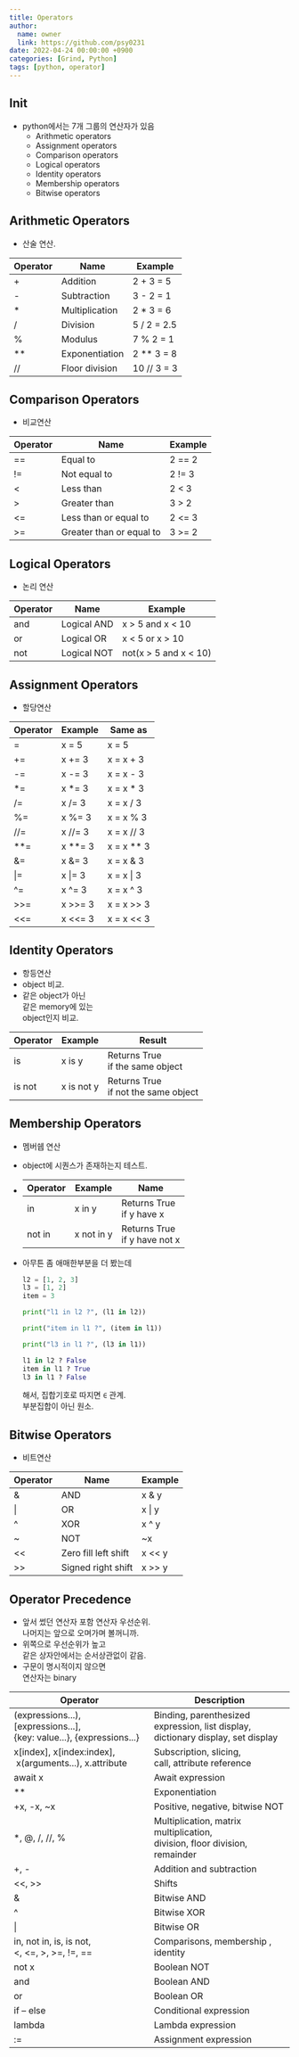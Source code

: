 ```yaml
---
title: Operators
author:
  name: owner
  link: https://github.com/psy0231
date: 2022-04-24 00:00:00 +0900
categories: [Grind, Python]
tags: [python, operator]
---
```

## Init

- python에서는 7개 그룹의 연산자가 있음
  - Arithmetic operators
  - Assignment operators
  - Comparison operators
  - Logical operators
  - Identity operators
  - Membership operators
  - Bitwise operators

## Arithmetic Operators

- 산술 연산.

| Operator | Name | Example |
| --- | --- | --- |
| + | Addition | 2 + 3 = 5 |
| - | Subtraction | 3 - 2 = 1 |
| * | Multiplication | 2 * 3 = 6 |
| / | Division | 5 / 2 = 2.5 |
| % | Modulus | 7 % 2 = 1 |
| ** | Exponentiation | 2 ** 3 = 8 |
| // | Floor division | 10 // 3 = 3 |

## Comparison Operators

- 비교연산

| Operator | Name | Example |
| --- | --- | --- |
| == | Equal to | 2 == 2 |
| != | Not equal to | 2 != 3 |
| < | Less than | 2 < 3 |
| > | Greater than | 3 > 2 |
| <= | Less than or equal to | 2 <= 3 |
| >= | Greater than or equal to | 3 >= 2 |

## Logical Operators

- 논리 연산

| Operator | Name | Example |
| --- | --- | --- |
| and | Logical AND | x > 5 and x < 10 |
| or | Logical OR | x < 5 or x > 10 |
| not | Logical NOT | not(x > 5 and x < 10) |

## Assignment Operators

- 할당연산

| Operator | Example | Same as |
| --- | --- | --- |
| = | x = 5 | x = 5 |
| += | x += 3 | x = x + 3 |
| -= | x -= 3 | x = x - 3 |
| *= | x *= 3 | x = x * 3 |
| /= | x /= 3 | x = x / 3 |
| %= | x %= 3 | x = x % 3 |
| //= | x //= 3 | x = x // 3 |
| **= | x **= 3 | x = x ** 3 |
| &= | x &= 3 | x = x & 3 |
| \|= | x \|= 3 | x = x \| 3 |
| ^= | x ^= 3 | x = x ^ 3 |
| >>= | x >>= 3 | x = x >> 3 |
| <<= | x <<= 3 | x = x << 3 |

## Identity Operators

- 항등연산
- object 비교.
- 같은 object가 아닌  
같은 memory에 있는  
object인지 비교.

| Operator | Example | Result |
| --- | --- | --- |
| is | x is y | Returns True <br>if the same object |
| is not | x is not y | Returns True <br>if not the same object |

## Membership Operators

- 멤버쉡 연산
- object에 시퀀스가 존재하는지 테스트.
- 
  | Operator | Example | Name |
  | --- | --- | --- |
  | in | x in y | Returns True <br>if y have x |
  | not in | x not in y | Returns True <br>if y have not x |
- 아무튼 좀 애매한부분을 더 봤는데
  
  ```python
  l2 = [1, 2, 3]
  l3 = [1, 2]
  item = 3
  
  print("l1 in l2 ?", (l1 in l2))
  
  print("item in l1 ?", (item in l1))
  
  print("l3 in l1 ?", (l3 in l1))
  ```
  
  ```python
  l1 in l2 ? False
  item in l1 ? True
  l3 in l1 ? False
  ```
  
  해서, 집합기호로 따지면 `∈` 관계.  
  부분집합이 아닌 원소.
    

## Bitwise Operators

- 비트연산

| Operator | Name | Example |
| --- | --- | --- |
| & | AND | x & y |
| \| | OR | x \| y |
| ^ | XOR | x ^ y |
| ~ | NOT | ~x |
| << | Zero fill left shift | x << y |
| >> | Signed right shift | x >> y |

## Operator Precedence

- 앞서 썼던 연산자 포함 연산자 우선순위.  
나머지는 앞으로 오며가며 볼꺼니까.
- 위쪽으로 우선순위가 높고   
같은 상자안에서는 순서상관없이 같음.
- 구문이 명시적이지 않으면  
연산자는 binary

| Operator | Description |
| --- | --- |
| (expressions...),[expressions...], <br>{key: value...}, {expressions...} | Binding, parenthesized expression, list display, <br>dictionary display, set display |
| x[index], x[index:index],<br> x(arguments...), x.attribute | Subscription, slicing, <br>call, attribute reference |
| await x | Await expression |
| ** | Exponentiation |
| +x, -x, ~x | Positive, negative, bitwise NOT |
| *, @, /, //, % | Multiplication, matrix multiplication, <br>division, floor division, remainder |
| +, - | Addition and subtraction |
| <<, >> | Shifts |
| & | Bitwise AND |
| ^ | Bitwise XOR |
| \| | Bitwise OR |
| in, not in, is, is not, <br><, <=, >, >=, !=, == | Comparisons, membership , identity  |
| not x | Boolean NOT |
| and | Boolean AND |
| or | Boolean OR |
| if – else | Conditional expression |
| lambda | Lambda expression |
| := | Assignment expression |